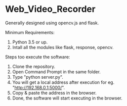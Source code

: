 # Web_Video_Recorder
Generally designed using opencv.js and flask.

Minimum Requirements:
1. Python 3.5 or up.
2. Intall all the modules like flask, response, opencv.


Steps too execute the software:

1. Clone the repository.
2. Open Command Prompt in the same folder.
3. Type "python server.py".
4.  You will get a local address after execution for eg. "http://192.168.0.1:5000/".
5.  Copy & paste the address in the browser.
6.  Done, the software will start executing in the browser.
